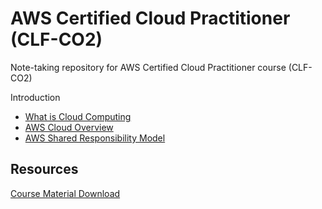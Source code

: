 # AWS Certified Cloud Practitioner (CLF-CO2)

Note-taking repository for AWS Certified Cloud Practitioner course (CLF-CO2)

Introduction

- [What is Cloud Computing](./docs/cloud_computing.md)
- [AWS Cloud Overview](./docs/aws_overview.md)
- [AWS Shared Responsibility Model](./docs/aws_shared_responsibility.md)

## Resources

[Course Material Download](https://courses.datacumulus.com/downloads/certified-cloud-practitioner-zb2/)
